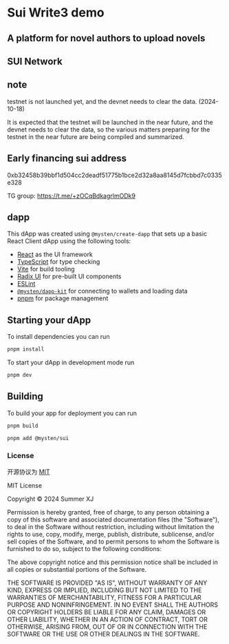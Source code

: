 # Sui Write3 demo
## A platform for novel authors to upload novels
## SUI Network

##  note

testnet is not launched yet, and the devnet needs to clear the data.  (2024-10-18)


It is expected that the testnet will be launched in the near future, and the devnet needs to clear the data, so the various matters preparing for the testnet in the near future are being compiled and summarized.

## Early financing sui address

0xb32458b39bbf1d504cc2deadf51775b1bce2d32a8aa8145d7fcbbd7c0335e328

TG group: https://t.me/+zOCqBdkagrlmODk9

## dapp

This dApp was created using `@mysten/create-dapp` that sets up a basic React
Client dApp using the following tools:

- [React](https://react.dev/) as the UI framework
- [TypeScript](https://www.typescriptlang.org/) for type checking
- [Vite](https://vitejs.dev/) for build tooling
- [Radix UI](https://www.radix-ui.com/) for pre-built UI components
- [ESLint](https://eslint.org/)
- [`@mysten/dapp-kit`](https://sdk.mystenlabs.com/dapp-kit) for connecting to
  wallets and loading data
- [pnpm](https://pnpm.io/) for package management

## Starting your dApp

To install dependencies you can run

```bash
pnpm install
```

To start your dApp in development mode run

```bash
pnpm dev
```

## Building

To build your app for deployment you can run

```bash
pnpm build
```

```bash
pnpm add @mysten/sui
```

### License
开源协议为 [MIT](https://mit-license.org/)

MIT License

Copyright © 2024 Summer XJ

Permission is hereby granted, free of charge, to any person obtaining a copy
of this software and associated documentation files (the "Software"), to deal
in the Software without restriction, including without limitation the rights
to use, copy, modify, merge, publish, distribute, sublicense, and/or sell
copies of the Software, and to permit persons to whom the Software is
furnished to do so, subject to the following conditions:

The above copyright notice and this permission notice shall be included in
all copies or substantial portions of the Software.

THE SOFTWARE IS PROVIDED "AS IS", WITHOUT WARRANTY OF ANY KIND, EXPRESS OR
IMPLIED, INCLUDING BUT NOT LIMITED TO THE WARRANTIES OF MERCHANTABILITY,
FITNESS FOR A PARTICULAR PURPOSE AND NONINFRINGEMENT. IN NO EVENT SHALL THE
AUTHORS OR COPYRIGHT HOLDERS BE LIABLE FOR ANY CLAIM, DAMAGES OR OTHER
LIABILITY, WHETHER IN AN ACTION OF CONTRACT, TORT OR OTHERWISE, ARISING FROM,
OUT OF OR IN CONNECTION WITH THE SOFTWARE OR THE USE OR OTHER DEALINGS IN
THE SOFTWARE.
